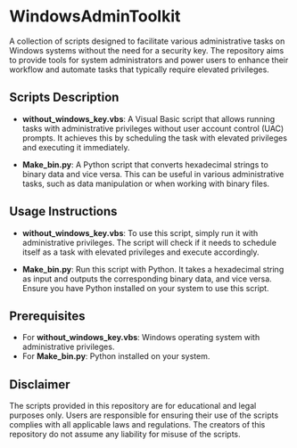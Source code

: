 # WindowsAdminToolkit
A collection of scripts designed to facilitate various administrative tasks on Windows systems without the need for a security key. The repository aims to provide tools for system administrators and power users to enhance their workflow and automate tasks that typically require elevated privileges.
## Scripts Description

- **without_windows_key.vbs**: A Visual Basic script that allows running tasks with administrative privileges without user account control (UAC) prompts. It achieves this by scheduling the task with elevated privileges and executing it immediately.

- **Make_bin.py**: A Python script that converts hexadecimal strings to binary data and vice versa. This can be useful in various administrative tasks, such as data manipulation or when working with binary files.
## Usage Instructions

- **without_windows_key.vbs**: To use this script, simply run it with administrative privileges. The script will check if it needs to schedule itself as a task with elevated privileges and execute accordingly.

- **Make_bin.py**: Run this script with Python. It takes a hexadecimal string as input and outputs the corresponding binary data, and vice versa. Ensure you have Python installed on your system to use this script.
## Prerequisites

- For **without_windows_key.vbs**: Windows operating system with administrative privileges.
- For **Make_bin.py**: Python installed on your system.
## Disclaimer

The scripts provided in this repository are for educational and legal purposes only. Users are responsible for ensuring their use of the scripts complies with all applicable laws and regulations. The creators of this repository do not assume any liability for misuse of the scripts.